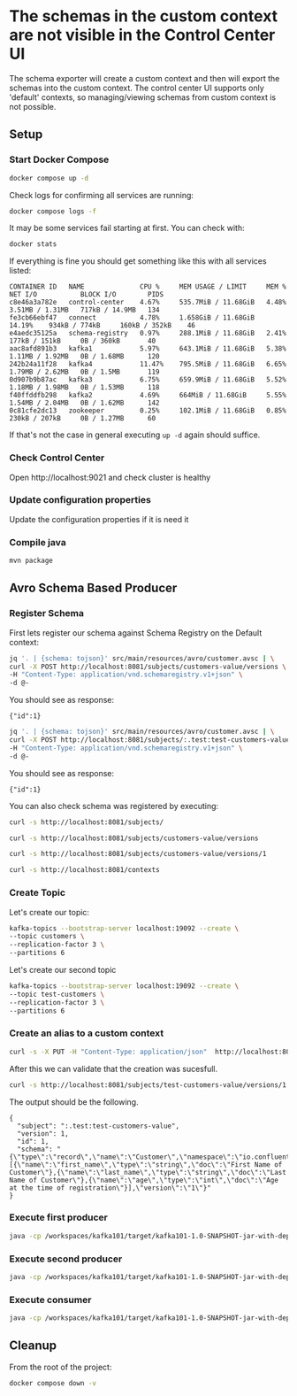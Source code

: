 # The schemas in the custom context are not visible in the Control Center UI

The schema exporter will create a custom context and then will export the schemas into the custom context.
The control center UI supports only 'default' contexts, so managing/viewing schemas from custom context is not possible.

## Setup

### Start Docker Compose

```bash
docker compose up -d
```

Check logs for confirming all services are running:

```bash
docker compose logs -f
```

It may be some services fail starting at first. You can check with:

```bash
docker stats
```

If everything is fine you should get something like this with all services listed:

```text
CONTAINER ID   NAME              CPU %     MEM USAGE / LIMIT     MEM %     NET I/O           BLOCK I/O        PIDS
c8e46a3a782e   control-center    4.67%     535.7MiB / 11.68GiB   4.48%     3.51MB / 1.31MB   717kB / 14.9MB   134
fe3cb66ebf47   connect           4.78%     1.658GiB / 11.68GiB   14.19%    934kB / 774kB     160kB / 352kB    46
e4aedc35125a   schema-registry   0.97%     288.1MiB / 11.68GiB   2.41%     177kB / 151kB     0B / 360kB       40
aac8afd891b3   kafka1            5.97%     643.1MiB / 11.68GiB   5.38%     1.11MB / 1.92MB   0B / 1.68MB      120
242b24a11f28   kafka4            11.47%    795.5MiB / 11.68GiB   6.65%     1.79MB / 2.62MB   0B / 1.5MB       119
0d907b9b87ac   kafka3            6.75%     659.9MiB / 11.68GiB   5.52%     1.18MB / 1.98MB   0B / 1.53MB      118
f40ffddfb298   kafka2            4.69%     664MiB / 11.68GiB     5.55%     1.54MB / 2.04MB   0B / 1.62MB      142
0c81cfe2dc13   zookeeper         0.25%     102.1MiB / 11.68GiB   0.85%     230kB / 207kB     0B / 1.27MB      60

```

If that's not the case in general executing `up -d` again should suffice.

### Check Control Center

Open http://localhost:9021 and check cluster is healthy



### Update configuration properties

Update the configuration properties if it is need it

### Compile java

```bash
mvn package
```

## Avro Schema Based Producer

### Register Schema

First lets register our schema against Schema Registry on the Default context:

```bash
jq '. | {schema: tojson}' src/main/resources/avro/customer.avsc | \
curl -X POST http://localhost:8081/subjects/customers-value/versions \
-H "Content-Type: application/vnd.schemaregistry.v1+json" \
-d @-
```

You should see as response:

```text
{"id":1}
```

```bash
jq '. | {schema: tojson}' src/main/resources/avro/customer.avsc | \
curl -X POST http://localhost:8081/subjects/:.test:test-customers-value/versions \
-H "Content-Type: application/vnd.schemaregistry.v1+json" \
-d @-
```
You should see as response:

```text
{"id":1}
```


You can also check schema was registered by executing:

```bash
curl -s http://localhost:8081/subjects/
```

```bash
curl -s http://localhost:8081/subjects/customers-value/versions
```

```bash
curl -s http://localhost:8081/subjects/customers-value/versions/1
```

```bash
curl -s http://localhost:8081/contexts
```

### Create Topic

Let's create our topic:

```bash
kafka-topics --bootstrap-server localhost:19092 --create \
--topic customers \
--replication-factor 3 \
--partitions 6
```

Let's create our second topic

```bash
kafka-topics --bootstrap-server localhost:19092 --create \
--topic test-customers \
--replication-factor 3 \
--partitions 6
```

### Create an alias to a custom context

```bash
curl -s -X PUT -H "Content-Type: application/json"  http://localhost:8081/config/test-customers-value -d '{"alias": ":.test:test-customers-value"}'
```

After this we can validate that the creation was sucesfull.

```bash
curl -s http://localhost:8081/subjects/test-customers-value/versions/1 | jq .
```

The output should be the following.

```
{
  "subject": ":.test:test-customers-value",
  "version": 1,
  "id": 1,
  "schema": "{\"type\":\"record\",\"name\":\"Customer\",\"namespace\":\"io.confluent.csta.kafka101\",\"fields\":[{\"name\":\"first_name\",\"type\":\"string\",\"doc\":\"First Name of Customer\"},{\"name\":\"last_name\",\"type\":\"string\",\"doc\":\"Last Name of Customer\"},{\"name\":\"age\",\"type\":\"int\",\"doc\":\"Age at the time of registration\"}],\"version\":\"1\"}"
}
```

### Execute first producer

```bash
java -cp /workspaces/kafka101/target/kafka101-1.0-SNAPSHOT-jar-with-dependencies.jar io.confluent.csta.kafka101.avro.AvroProducer customers
```

### Execute second producer

```bash
java -cp /workspaces/kafka101/target/kafka101-1.0-SNAPSHOT-jar-with-dependencies.jar io.confluent.csta.kafka101.avro.AvroProducer test-customers
```

### Execute consumer

```bash
java -cp /workspaces/kafka101/target/kafka101-1.0-SNAPSHOT-jar-with-dependencies.jar io.confluent.csta.kafka101.avro.AvroConsumer
```


## Cleanup

From the root of the project:

```bash
docker compose down -v
```